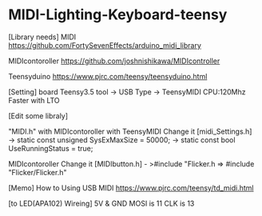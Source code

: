 # MIDI-Lighting-Keyboard-teensy

[Library needs]
MIDI
https://github.com/FortySevenEffects/arduino_midi_library

MIDIcontoroller
https://github.com/joshnishikawa/MIDIcontroller

Teensyduino
https://www.pjrc.com/teensy/teensyduino.html

[Setting] 
board Teensy3.5
tool -> USB Type -> TeensyMIDI 
CPU:120Mhz
Faster with LTO

[Edit some libraly]

"MIDI.h" with MIDIcontoroller with TeensyMIDI
Change it
[midi_Settings.h]  
-> static const unsigned SysExMaxSize = 50000;
-> static const bool UseRunningStatus = true;

MIDIcontoroller
Change it
 [MIDIbutton.h]   - >#include "Flicker.h  =>  #include "Flicker/Flicker.h"

[Memo]
How to Using USB MIDI
https://www.pjrc.com/teensy/td_midi.html

[to LED(APA102) Wireing]
 5V & GND
 MOSI is  11
 CLK  is  13
